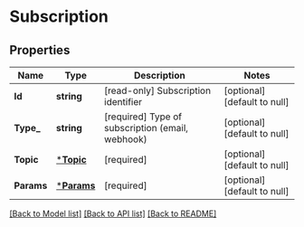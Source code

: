 # Subscription

## Properties
Name | Type | Description | Notes
------------ | ------------- | ------------- | -------------
**Id** | **string** | [read-only] Subscription identifier  | [optional] [default to null]
**Type_** | **string** | [required] Type of subscription (email, webhook)  | [optional] [default to null]
**Topic** | [***Topic**](topic.md) | [required]  | [optional] [default to null]
**Params** | [***Params**](params.md) | [required]  | [optional] [default to null]

[[Back to Model list]](../README.md#documentation-for-models) [[Back to API list]](../README.md#documentation-for-api-endpoints) [[Back to README]](../README.md)


